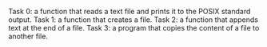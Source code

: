 Task 0: a function that reads a text file and prints it to the POSIX standard output.
Task 1: a function that creates a file.
Task 2: a function that appends text at the end of a file.
Task 3: a program that copies the content of a file to another file.
